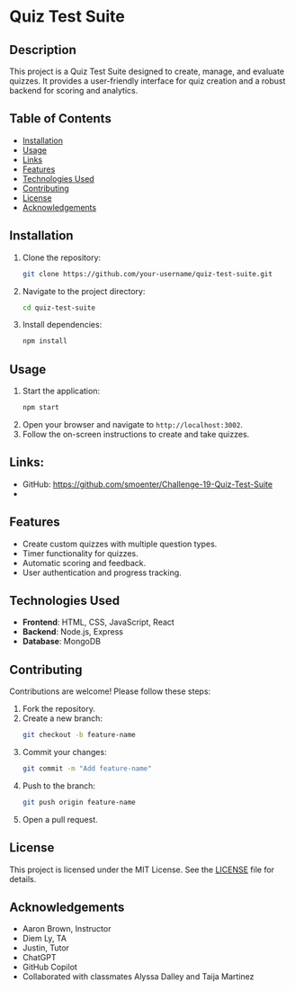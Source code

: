 # Quiz Test Suite

## Description
This project is a Quiz Test Suite designed to create, manage, and evaluate quizzes. It provides a user-friendly interface for quiz creation and a robust backend for scoring and analytics.

## Table of Contents
- [Installation](#installation)
- [Usage](#usage)
- [Links](#links)
- [Features](#features)
- [Technologies Used](#technologies-used)
- [Contributing](#contributing)
- [License](#license)
- [Acknowledgements](#acknowledgements)

## Installation
1. Clone the repository:
    ```bash
    git clone https://github.com/your-username/quiz-test-suite.git
    ```
2. Navigate to the project directory:
    ```bash
    cd quiz-test-suite
    ```
3. Install dependencies:
    ```bash
    npm install
    ```

## Usage
1. Start the application:
    ```bash
    npm start
    ```
2. Open your browser and navigate to `http://localhost:3002`.
3. Follow the on-screen instructions to create and take quizzes.

## Links:
- GitHub: https://github.com/smoenter/Challenge-19-Quiz-Test-Suite
- 

## Features
- Create custom quizzes with multiple question types.
- Timer functionality for quizzes.
- Automatic scoring and feedback.
- User authentication and progress tracking.

## Technologies Used
- **Frontend**: HTML, CSS, JavaScript, React
- **Backend**: Node.js, Express
- **Database**: MongoDB

## Contributing
Contributions are welcome! Please follow these steps:
1. Fork the repository.
2. Create a new branch:
    ```bash
    git checkout -b feature-name
    ```
3. Commit your changes:
    ```bash
    git commit -m "Add feature-name"
    ```
4. Push to the branch:
    ```bash
    git push origin feature-name
    ```
5. Open a pull request.

## License
This project is licensed under the MIT License. See the [LICENSE](LICENSE) file for details.

## Acknowledgements
- Aaron Brown, Instructor
- Diem Ly, TA
- Justin, Tutor
- ChatGPT
- GitHub Copilot
- Collaborated with classmates Alyssa Dalley and Taija Martinez 